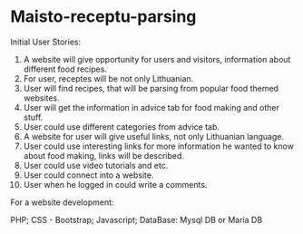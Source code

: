 # Maisto-receptu-parsing

Initial User Stories:

  1. A website will give opportunity for users and visitors, information about different food recipes.
  2. For user, receptes will be not only Lithuanian.
  3. User will find recipes, that will be parsing from popular food themed websites.
  4. User will get the information in advice tab for food making and other stuff.
  5. User could use different categories from advice tab.
  6. A website for user will give useful links, not only Lithuanian language.
  7. User could use interesting links for more information he wanted to know about food making, links will be described.
  8. User could use video tutorials and etc.
  9. User could connect into a website.
  10. User when he logged in could write a comments.

For a website development:

PHP; CSS - Bootstrap; Javascript; DataBase: Mysql DB or Maria DB
